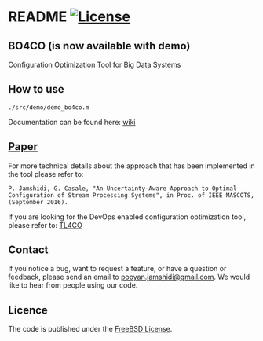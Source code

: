 # README [![License](https://img.shields.io/pypi/l/Django.svg)](https://github.com/dice-project/DICE-Configuration-BO4CO/blob/master/LICENSE.txt)

## BO4CO (is now available with demo)
Configuration Optimization Tool for Big Data Systems

## How to use
```
./src/demo/demo_bo4co.m
```

Documentation can be found here:
[wiki](https://github.com/dice-project/DICE-Configuration-BO4CO/wiki)

## [Paper](https://www.doc.ic.ac.uk/~pjamshid/PDF/mascots16.pdf)
For more technical details about the approach that has been implemented in the tool please refer to:
```
P. Jamshidi, G. Casale, "An Uncertainty-Aware Approach to Optimal Configuration of Stream Processing Systems", in Proc. of IEEE MASCOTS, (September 2016).
```

If you are looking for the DevOps enabled configuration optimization tool, please refer to:
[TL4CO](https://github.com/dice-project/DICE-Configuration-TL4CO)

## Contact

If you notice a bug, want to request a feature, or have a question or feedback, please send an email to pooyan.jamshidi@gmail.com. We would like to hear from people using our code.

## Licence

The code is published under the [FreeBSD License](https://github.com/dice-project/DICE-Configuration-BO4CO/blob/master/LICENSE.txt).
